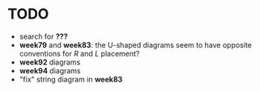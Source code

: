 # TODO

- search for **???**
- **week79** and **week83**: the U-shaped diagrams seem to have opposite conventions for $R$ and $L$ placement?
- **week92** diagrams
- **week94** diagrams
- "fix" string diagram in **week83**